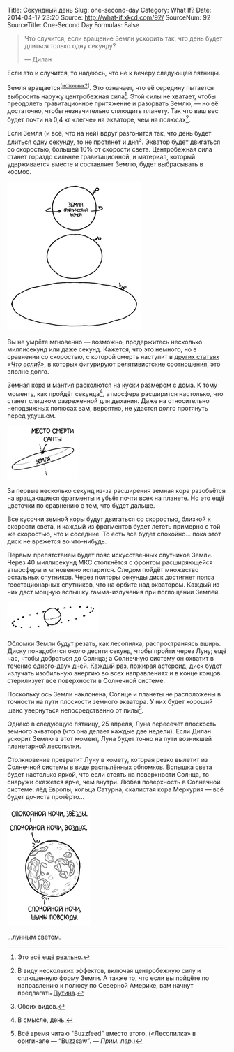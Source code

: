 Title: Секундный день
Slug: one-second-day
Category: What If?
Date: 2014-04-17 23:20
Source: http://what-if.xkcd.com/92/
SourceNum: 92
SourceTitle: One-Second Day
Formulas: False

> Что случится, если вращение Земли ускорить так, что день будет длиться только одну секунду?
>
> — Дилан

Если это и случится, то надеюсь, что не к вечеру следующей пятницы.

Земля вращается<sup>[[источник?](http://www.timecube.com/)]</sup>. Это означает, что её середину пытается выбросить наружу центробежная сила[^1]. Этой силы не хватает, чтобы преодолеть гравитационное притяжение и разорвать Землю, — но её достаточно, чтобы незначительно сплющить планету. Так что ваш вес будет почти на 0,4 кг «легче» на экваторе, чем на полюсах[^2].

[^1]: Это всё ещё [реально](http://xkcd.ru/123/).
[^2]: В виду нескольких эффектов, включая центробежную силу и сплющенную форму Земли. А также то, что если вы пойдёте по направлению к полюсу по Северной Америке, вам начнут предлагать [Путина](http://ru.wikipedia.org/wiki/Путин_(блюдо)).

Если Земля (и всё, что на ней) вдруг разгонится так, что день будет длиться одну секунду, то не протянет и дня[^3]. Экватор будет двигаться со скоростью, большей 10% от скорости света. Центробежная сила станет гораздо сильнее гравитационной, и материал, который удерживается вместе и составляет Землю, будет выбрасывать в космос.

[^3]: Обоих видов.

![](/uploads/092-one-second-day/day_apart_ru.png "Если лечь, когда это произойдёт, то из-за странностей геометрии конец наступит в кувырках через голову и через ноги.")

Вы не умрёте мгновенно — возможно, продержитесь несколько миллисекунд или даже секунд. Кажется, что это немного, но в сравнении со скоростью, с которой смерть наступит в [других статьях *«Что если?»*](/relativistic-baseball/), в которых фигурируют релятивистские соотношения, это вполне долго.

Земная кора и мантия расколются на куски размером с дома. К тому моменту, как пройдёт секунда[^4], атмосфера расширится настолько, что станет слишком разреженной для дыхания. Даже на относительно неподвижных полюсах вам, вероятно, не удастся долго протянуть перед удушьем.

[^4]: В смысле, день.

![](/uploads/092-one-second-day/day_polar_ru.png "Его смерть не имела к этому отношения: он утонул годами ранее из-за несчастного случая.")

За первые несколько секунд из-за расширения земная кора разобьётся на вращающиеся фрагменты и убьёт почти всех на планете. Но это ещё цветочки по сравнению с тем, что будет дальше.

Все кусочки земной коры будут двигаться со скоростью, близкой к скорости света, и каждый из фрагментов будет лететь примерно с той же скоростью, что и соседние. То есть всё будет спокойно… пока этот диск не врежется во что-нибудь.

Первым препятствием будет пояс искусственных спутников Земли. Через 40 миллисекунд МКС столкнётся с фронтом расширяющейся атмосферы и мгновенно испарится. Следом пойдёт множество остальных спутников. Через полторы секунды диск достигнет пояса геостационарных спутников, что на орбите над экватором. Каждый из них даст мощную вспышку гамма-излучения при поглощении Землёй.

![](/uploads/092-one-second-day/day_geo.png "Спутники сплетаются в настоящий Ловец Снов из передач Говарда Стерна.")

Обломки Земли будут резать, как лесопилка, распространяясь вширь. Диску понадобится около десяти секунд, чтобы пройти через Луну; ещё час, чтобы добраться до Солнца; а Солнечную систему он охватит в течение одного-двух дней. Каждый раз, пожирая астероид, диск будет излучать изобильную энергию во всех направлениях и в конце концов стерилизует все поверхности в Солнечной системе.

Поскольку ось Земли наклонена, Солнце и планеты не расположены в точности на пути плоскости земного экватора. У них будет хороший шанс увернуться непосредственно от пилы[^5].

[^5]: Всё время читаю "Buzzfeed" вместо этого. («Лесопилка» в оригинале — “Buzzsaw”. — *Прим. пер.*)

Однако в следующую пятницу, 25 апреля, Луна пересечёт плоскость земного экватора (что она делает каждые две недели). Если Дилан ускорит Землю в этот момент, Луна будет точно на пути возникшей планетарной лесопилки.

Столкновение превратит Луну в комету, которая резко вылетит из Солнечной системы в виде распылённых обломков. Вспышка света будет настолько яркой, что если стоять на поверхности Солнца, то снаружи окажется ярче, чем внутри. Любая поверхность в Солнечной системе: лёд Европы, кольца Сатурна, скалистая кора Меркурия — всё будет дочиста протёрто…

![](/uploads/092-one-second-day/day_goodnight_ru.png "Не могу читать «Спокойной ночи, луна» кому-либо без окончания «Спокойной ночи, Найт Вэйл. Спокойной ночи».")

…лунным светом.
